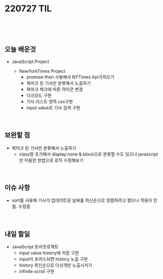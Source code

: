 # 220727 TIL

<br /><br /><br />

## 오늘 배운것

- JavaScript Project

  - NewYorkTimes Project
    - promise-then 사용해서 NYTimes Api가져오기
    - 북마크 된 기사만 분류해서 노출하기
    - 북마크 체크에 따른 아이콘 변경
    - 다크모드 구현
    - 기사 리스트 영역 css구현
    - input value로 기사 검색 구현
      <br /><br /><br />

## 보완할 점

- 북마크 된 기사만 분류해서 노출하기
  - class명 추가해서 display:none & block으로 분류할 수도 있으나 javascript만 이용한 방법으로 로직 수정해보기
    <br /><br /><br />

## 이슈 사항

- sort를 사용해 기사가 업데이트된 날짜를 최신순으로 정렬하려고 했으나 적용이 안됨. 수정중
  <br /><br /><br />

## 내일 할일

- JavaScript 토이프로젝트
  - input value history에 저장 구현
  - input이 포커스되면 history 노출 구현
  - history 최신순으로 다섯개만 노출시키기
  - infinite scroll 구현
